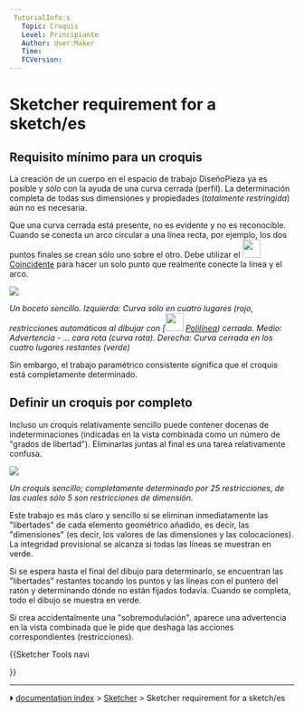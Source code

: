 ```yaml
---
 TutorialInfo:s
   Topic: Croquis
   Level: Principiante
   Author: User:Maker
   Time: 
   FCVersion: 
---
```


# Sketcher requirement for a sketch/es





## Requisito mínimo para un croquis 

La creación de un cuerpo en el espacio de trabajo DiseñoPieza ya es posible y *sólo* con la ayuda de una curva cerrada (perfil). La determinación completa de todas sus dimensiones y propiedades (*totalmente restringida*) aún no es necesaria.

Que una curva cerrada está presente, no es evidente y no es reconocible. Cuando se conecta un arco circular a una línea recta, por ejemplo, los dos puntos finales se crean sólo uno sobre el otro. Debe utilizar el <img alt="" src=images/Constraint_PointOnPoint.svg  style="width:32px;"> [Coincidente](Sketcher_ConstrainCoincident/es.md) para hacer un solo punto que realmente conecte la línea y el arco.

![](images/Skizze2a.png )



*Un boceto sencillo. 
Izquierda: Curva sólo en cuatro lugares (rojo, restricciones automáticas al dibujar con [<img src=images/_Sketcher_CreatePolyline.svg style="width:32px"> [Polilínea](Sketcher_CreatePolyline/es.md)) cerrada. 
Medio: Advertencia - ... cara rota (curva rota). 
Derecha: Curva cerrada en los cuatro lugares restantes (verde)*

Sin embargo, el trabajo paramétrico consistente significa que el croquis está completamente determinado.

## Definir un croquis por completo 

Incluso un croquis relativamente sencillo puede contener docenas de indeterminaciones (indicadas en la vista combinada como un número de \"grados de libertad\"). Eliminarlas juntas al final es una tarea relativamente confusa.

![](images/Skizze4a.png )



*Un croquis sencillo; completamente determinado por 25 restricciones, de las cuales sólo 5 son restricciones de dimensión.*

Este trabajo es más claro y sencillo si se eliminan inmediatamente las \"libertades\" de cada elemento geométrico añadido, es decir, las \"dimensiones\" (es decir, los valores de las dimensiones y las colocaciones). La integridad provisional se alcanza si todas las líneas se muestran en verde.

Si se espera hasta el final del dibujo para determinarlo, se encuentran las \"libertades\" restantes tocando los puntos y las líneas con el puntero del ratón y determinando dónde no están fijados todavía. Cuando se completa, todo el dibujo se muestra en verde.

Si crea accidentalmente una \"sobremodulación\", aparece una advertencia en la vista combinada que le pide que deshaga las acciones correspondientes (restricciones).


{{Sketcher Tools navi

}}



---
⏵ [documentation index](../README.md) > [Sketcher](Sketcher_Workbench.md) > Sketcher requirement for a sketch/es
